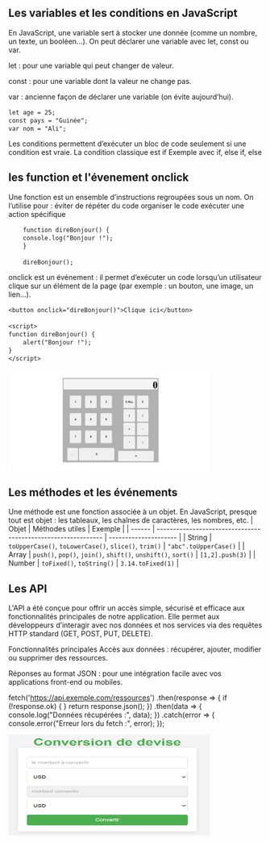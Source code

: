 ## Les variables et les conditions en JavaScript
En JavaScript, une variable sert à stocker une donnée (comme un nombre, un texte, un booléen…).
On peut déclarer une variable avec let, const ou var.

let : pour une variable qui peut changer de valeur.

const : pour une variable dont la valeur ne change pas.

var : ancienne façon de déclarer une variable (on évite aujourd’hui).

    let age = 25;         
    const pays = "Guinée"; 
    var nom = "Ali";       

Les conditions permettent d’exécuter un bloc de code seulement si une condition est vraie.
La condition classique est if 
Exemple avec if, else if, else 

## les function et l'évenement onclick

Une fonction est un ensemble d’instructions regroupées sous un nom.
On l’utilise pour :
    éviter de répéter du code
    organiser le code
    exécuter une action spécifique

        function direBonjour() {
        console.log("Bonjour !");
        }

        direBonjour();

onclick est un événement : il permet d’exécuter un code lorsqu’un utilisateur clique sur un élément de la page (par exemple : un bouton, une image, un lien...).

    <button onclick="direBonjour()">Clique ici</button>

    <script>
    function direBonjour() {
        alert("Bonjour !");
    }
    </script>
<img src="Devoir/Capture d’écran 2025-06-24 165538.png" alt="capture d'ecran" width="400" height="200"/>


## Les méthodes et les événements
 Une méthode est une fonction associée à un objet.
    En JavaScript, presque tout est objet : les tableaux, les chaînes de caractères, les nombres, etc.
  | Objet  | Méthodes utiles                                               | Exemple               |
| ------ | ------------------------------------------------------------- | --------------------- |
| String | `toUpperCase()`, `toLowerCase()`, `slice()`, `trim()`         | `"abc".toUpperCase()` |
| Array  | `push()`, `pop()`, `join()`, `shift()`, `unshift()`, `sort()` | `[1,2].push(3)`       |
| Number | `toFixed()`, `toString()`                                     | `3.14.toFixed(1)`     |
  

## Les API

L'API a été conçue pour offrir un accès simple, sécurisé et efficace aux fonctionnalités principales de notre application.
Elle permet aux développeurs d’interagir avec nos données et nos services via des requêtes HTTP standard (GET, POST, PUT, DELETE).

Fonctionnalités principales
Accès aux données : récupérer, ajouter, modifier ou supprimer des ressources.

Réponses au format JSON : pour une intégration facile avec vos applications front-end ou mobiles.

fetch('https://api.exemple.com/ressources')
  .then(response => {
    if (!response.ok) {
    }
    return response.json();
  })
  .then(data => {
    console.log("Données récupérées :", data);
  })
  .catch(error => {
    console.error("Erreur lors du fetch :", error);
  });

<img src="API/convertisseur.png" alt="capture d'ecran" width="400" height="200"/>
